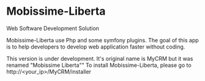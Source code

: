 # Mobissime-Liberta
Web Software Development Solution

Mobissime-Liberta use Php and some symfony plugins. The goal of this app is to help developers to develop web application faster without coding.

This version is under development. It's original name is MyCRM but it was renamed "Mobissime Liberta""
To install Mobissime-Liberta, please go to http://<your_ip>/MyCRM/installer